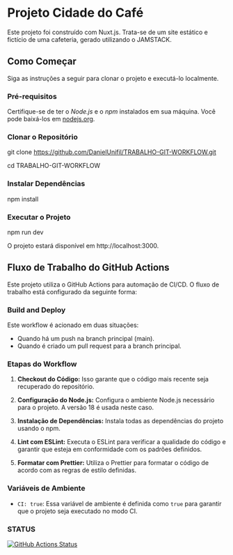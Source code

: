 # Projeto Cidade do Café

Este projeto foi construído com Nuxt.js. Trata-se de um site estático e fictício de uma cafeteria, gerado utilizando o JAMSTACK.

## Como Começar

Siga as instruções a seguir para clonar o projeto e executá-lo localmente.

### Pré-requisitos

Certifique-se de ter o *Node.js* e o *npm* instalados em sua máquina. Você pode baixá-los em [nodejs.org](https://nodejs.org/).

### Clonar o Repositório

git clone https://github.com/DanielUnifil/TRABALHO-GIT-WORKFLOW.git

cd TRABALHO-GIT-WORKFLOW

### Instalar Dependências

npm install

### Executar o Projeto

npm run dev

O projeto estará disponível em http://localhost:3000.

## Fluxo de Trabalho do GitHub Actions

Este projeto utiliza o GitHub Actions para automação de CI/CD. O fluxo de trabalho está configurado da seguinte forma:

### Build and Deploy

Este workflow é acionado em duas situações:
- Quando há um push na branch principal (main).
- Quando é criado um pull request para a branch principal.

### Etapas do Workflow

1. **Checkout do Código:** Isso garante que o código mais recente seja recuperado do repositório.

2. **Configuração do Node.js:** Configura o ambiente Node.js necessário para o projeto. A versão 18 é usada neste caso.

3. **Instalação de Dependências:** Instala todas as dependências do projeto usando o npm.

4. **Lint com ESLint:** Executa o ESLint para verificar a qualidade do código e garantir que esteja em conformidade com os padrões definidos.

5. **Formatar com Prettier:** Utiliza o Prettier para formatar o código de acordo com as regras de estilo definidas.

### Variáveis de Ambiente

- `CI: true`: Essa variável de ambiente é definida como `true` para garantir que o projeto seja executado no modo CI.


### STATUS 

[![GitHub Actions Status](https://github.com/DanielUnifil/TRABALHO-GIT-WORKFLOW/actions/workflows/build.yml/badge.svg)](https://github.com/DanielUnifil/TRABALHO-GIT-WORKFLOW/actions/workflows/build.yml)